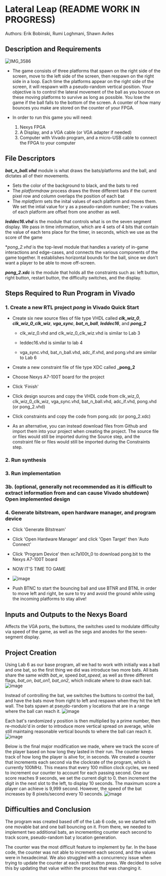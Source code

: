 
# Lateral Leap (README WORK IN PROGRESS)

Authors: Erik Bobinski, Rumi Loghmani, Shawn Aviles


## Description and Requirements

![IMG_3586](https://github.com/erik-bobinski/CPE487_finalProject/assets/123090127/5501a6f9-430f-40ba-8ee8-3706e47d8123)


- The game consists of three platforms that spawn on the right side of the screen, move to the left side of the screen, then respawn on the right side in a loop. Each time the platforms appear on the right side of the screen, it will respawn with a pseudo-random vertical position. Your objective is to control the lateral movement of the ball as you bounce on these moving platforms to survive as long as possible. You lose the game if the ball falls to the bottom of the screen. A counter of how many bounces you make are stored on the counter of your FPGA.

-  In order to run this game you will need:
    1. Nexys FPGA
    2. A Display, and a VGA cable (or VGA adapter if needed)
    3. Computer with Vivado program, and a micro-USB cable to connect the FPGA to your computer

## File Descriptors

 **_bat_n_ball.vhd_** module is what draws the bats/platforms and the ball, and dictates all of their movements. 
  * Sets the color of the background to black, and the bats to red
  * The *platformdraw* process draws the three different bats if the current pixel row and column overlaps the position of each bat<br>
  * The *mplatform* sets the inital values of each platform and moves them. We set the intial value for y as a pseudo-random number; The x-values of each platform are offset from one another as well.

 **_leddec16.vhd_** is the module that controls what is on the seven segment display. We pass in time information, which are 4 sets of 4 bits that contain the value of each tens place for the timer, in seconds, which we use as the score of the game

 **_pong_2.vhd_* is the top-level module that handles a variety of in-game interactions and edge-cases, and connects the various components of the game together. It establishes horizontal bounds for the ball, since we don't want a player to be able to move off-screen. 

 **_pong_2.xdc_** is the module that holds all the constraints such as: left button, right button, restart button, the difficulty switches, and the display.


## Steps Required to Run Program in Vivado

 ### 1. Create a new RTL project _pong_ in Vivado Quick Start

* Create six new source files of file type VHDL called **_clk_wiz_0_**, **_clk_wiz_0_clk_wiz_**, **_vga_sync_**, **_bat_n_ball_**, **_leddec16_**, and **_pong_2_**

  * clk_wiz_0.vhd and clk_wiz_0_clk_wiz.vhd is similar to Lab 3
 
  * leddec16.vhd is similar to lab 4
  
  * vga_sync.vhd, bat_n_ball.vhd, adc_if.vhd, and pong.vhd are similar to Lab 6

* Create a new constraint file of file type XDC called **_pong_2**

* Choose Nexys A7-100T board for the project

* Click 'Finish'

* Click design sources and copy the VHDL code from clk_wiz_0, clk_wiz_0_clk_wiz, vga_sync.vhd, bat_n_ball.vhd, adc_if.vhd, pong.vhd (or pong_2.vhd)

* Click constraints and copy the code from pong.xdc (or pong_2.xdc)

* As an alternative, you can instead download files from Github and import them into your project when creating the project. The source file or files would still be imported during the Source step, and the constraint file or files would still be imported during the Constraints step.

### 2. Run synthesis

### 3. Run implementation

### 3b. (optional, generally not recommended as it is difficult to extract information from and can cause Vivado shutdown) Open implemented design

### 4. Generate bitstream, open hardware manager, and program device

* Click 'Generate Bitstream'

* Click 'Open Hardware Manager' and click 'Open Target' then 'Auto Connect'

* Click 'Program Device' then xc7a100t_0 to download pong.bit to the Nexys A7-100T board

* NOW IT'S TIME TO GAME
* ![image](https://github.com/erik-bobinski/CPE487_finalProject/assets/102829545/0fb6dc7b-2105-44d5-924f-b70e6691af50)


* Push BTNC to start the bouncing ball and use BTNR and BTNL in order to move left and right, be sure to try and avoid the ground while using the incoming platforms to stay alive!

## Inputs and Outputs to the Nexys Board

Affects the VGA ports, the buttons, the switches used to modulate difficulty via speed of the game, as well as the segs and anodes for the seven-segment display.

## Project Creation

Using Lab 6 as our base program, all we had to work with initially was a ball and one bat, so the first thing we did was introduce two more bats. All bats share the same width *bat_w*, speed *bat_speed*, as well as three different flags, *bat_on*, *bat_on1*, *bat_on2*, which indicate where to draw each bat. 
![image](https://github.com/erik-bobinski/CPE487_finalProject/assets/123090127/335c2463-3bd9-4bf3-94b0-2349377abf8f)

Instead of controlling the bat, we switches the buttons to control the ball, and have the bats move from right to left and respawn when they hit the left wall. The bats spawn at pseudo-random y locations that are in a range where the ball can reach it.
![image](https://github.com/erik-bobinski/CPE487_finalProject/assets/123090127/b7375ff0-a822-481d-ba2d-70e524b99fef)

Each bat's randomized y position is then multiplied by a prime number, then re-modulo'd in order to introduce more vertical spread on average, while still maintaing reasonable vertical bounds to where the ball can reach it.
![image](https://github.com/erik-bobinski/CPE487_finalProject/assets/123090127/555150a1-cde1-435f-8f27-de58dfd56265)

Below is the final major modification we made, where we track the score of the player based on how long they lasted in their run. The counter keeps track of how long the player is alive for, in seconds. We created a counter that increments each second via the clockrate of the program, which is currently 100MHz. This means that every 100 million clock cycles, we need to increment our counter to account for each passing second. One our score reaches 9 seconds, we set the current digit to 0, then increment the digit in the next slot to the left, to display 10 seconds. The maximum score a player can achieve is 9,999 second. However, the speed of the bat increases by 8 pixels/second every 10 seconds.
![image](https://github.com/erik-bobinski/CPE487_finalProject/assets/123090127/18a856b1-6573-4ac8-a7b3-673556ad7044)


## Difficulties and Conclusion

The program was created based off of the Lab 6 code, so we started with one movable bat and one ball bouncing on it. From there, we needed to implement two additional bats, an incrementing counter each second to track score, pseudo-random bat y location generation.

The counter was the most difficult feature to implement by far. In the base code, the counter was not able to increment each second, and the values were in hexadecimal. We also struggled with a concurrency issue when trying to update the counter at each reset button press. We decided to solve this by updating that value within the process that was changing it.
